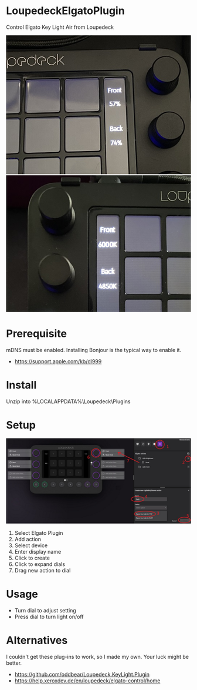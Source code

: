# LoupedeckElgatoPlugin
Control Elgato Key Light Air from Loupedeck

![Brightness](/images/brightness.jpg?raw=true "Brightness Adjustment")
![Color](/images/color.jpg?raw=true "Color Temperature Adjustment")

# Prerequisite
mDNS must be enabled.  Installing Bonjour is the typical way to enable it.
* https://support.apple.com/kb/dl999

# Install
Unzip into %LOCALAPPDATA%\Loupedeck\Plugins

# Setup
![Setup](/images/setup.jpg?raw=true "Setup")
1. Select Elgato Plugin
2. Add action
3. Select device
4. Enter display name
5. Click to create
6. Click to expand dials
7. Drag new action to dial

# Usage
* Turn dial to adjust setting
* Press dial to turn light on/off

# Alternatives
I couldn't get these plug-ins to work, so I made my own.  Your luck might be better.
* https://github.com/oddbear/Loupedeck.KeyLight.Plugin
* https://help.xeroxdev.de/en/loupedeck/elgato-control/home
